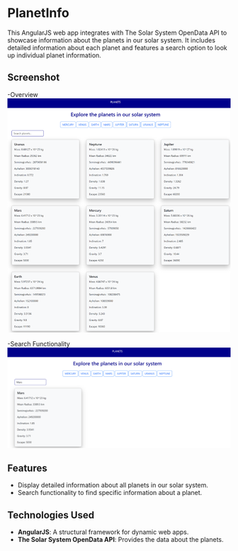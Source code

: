 # PlanetInfo

This AngularJS web app integrates with The Solar System OpenData API to showcase information about the planets in our solar system. It includes detailed information about each planet and features a search option to look up individual planet information.

## Screenshot

-Overview
![Overview](assets/Picture1.png)

-Search Functionality
![Search Functionality](assets/Picture2.png)

## Features

- Display detailed information about all planets in our solar system.
- Search functionality to find specific information about a planet.

## Technologies Used

- **AngularJS**: A structural framework for dynamic web apps.
- **The Solar System OpenData API**: Provides the data about the planets.
